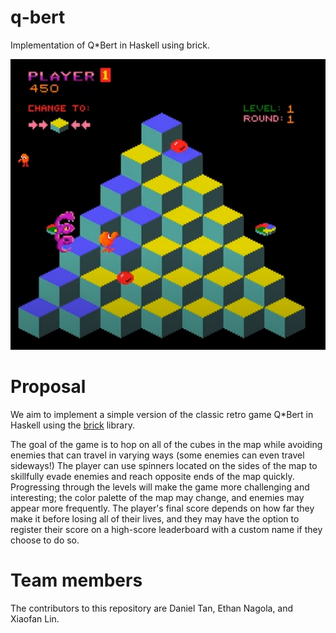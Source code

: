 # q-bert
Implementation of Q*Bert in Haskell using brick.

[![Q*Bert gameplay](thumbnail.png)](https://www.youtube.com/watch?v=b-LR3036LuI)

# Proposal
We aim to implement a simple version of the classic retro game Q*Bert in Haskell using the [brick](https://github.com/jtdaugherty/brick/) library.

The goal of the game is to hop on all of the cubes in the map while avoiding enemies that can travel in varying ways (some enemies can even travel sideways!) The player can use spinners located on the sides of the map to skillfully evade enemies and reach opposite ends of the map quickly. Progressing through the levels will make the game more challenging and interesting; the color palette of the map may change, and enemies may appear more frequently. The player's final score depends on how far they make it before losing all of their lives, and they may have the option to register their score on a high-score leaderboard with a custom name if they choose to do so.

# Team members

The contributors to this repository are Daniel Tan, Ethan Nagola, and Xiaofan Lin.
